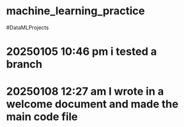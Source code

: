 # machine_learning_practice
#DataMLProjects

# 20250105 10:46 pm i tested a branch

# 20250108 12:27 am I wrote in a welcome document and made the main code file